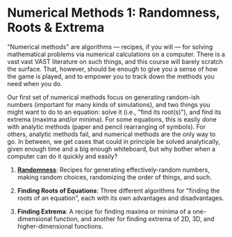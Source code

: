 # Numerical Methods 1: Randomness, Roots & Extrema

"Numerical methods" are algorithms — recipes, if you will — for solving mathematical problems via numerical calculations on a computer. There is a vast vast VAST literature on such things, and this course will barely scratch the surface. That, however, should be enough to give you a sense of how the game is played, and to empower you to track down the methods you need when you do.

Our first set of numerical methods focus on generating random-ish numbers (important for many kinds of simulations), and two things you might want to do to an equation: solve it (i.e., "find its root(s)"), and find its extrema (maxima and/or minima). For some equations, this is easily done with analytic methods (paper and pencil rearranging of symbols). For others, analytic methods fail, and numerical methods are the only way to go. In between, we get cases that could in principle be solved analytically, given enough time and a big enough whiteboard, but why bother when a computer can do it quickly and easily?

1. [**Randomness**](random/index.md): Recipes for generating effectively-random numbers, making random choices, randomizing the order of things, and such.

1. **Finding Roots of Equations**: Three different algorithms for "finding the roots of an equation", each with its own advantages and disadvantages.

1. **Finding Extrema**: A recipe for finding maxima or minima of a one-dimensional function, and another for finding extrema of 2D, 3D, and higher-dimensional functions.


